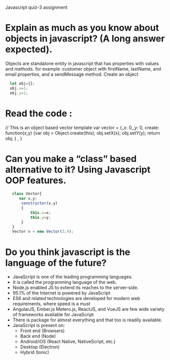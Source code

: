 Javascript quiz-3 assignment

# Explain as much as you know about objects in javascript? (A long answer expected).

Objects are standalone entity in javascript that has properties with values and methods.
for example :customer object with firstName, lastName, and email properties, and a sendMessage method.
Create an object

```Javascript
  let obj={};
  obj.x=1;
  obj.y=1;

```

# Read the code :

// This is an object based vector template
var vector =
{\_x: 0,\_y: 0,
create: function(x,y)
{var obj = Object.create(this);
obj.setX(x);
obj.setY(y);
return obj;
}
,
}

# Can you make a “class” based alternative to it? Using Javascript OOP features.

```JavaScript
   class Vector{
      var x,y;
       constructor(x,y)
       {
           this.x=x;
           this.y=y;
       }
   }
   Vector v = new Vector(3,4);
```

# Do you think javascript is the language of the future?

- JavaScript is one of the leading programming languages.
- It is called the programming language of the web.
- Node.js enabled JS to extend its reaches to the server-side.
- 95.1% of the Internet is powered by JavaScript
- ES6 and related technologies are developed for modern web requirements, where speed is a must
- AngularJS, Ember.js Metero.js, ReactJS, and VueJS are few wide variety of frameworks available for JavaScript
- There is package for almost everything and that too is readily available.
- JavaScript is present on:
  - Front end (Browsers)
  - Back end (Node)
  - Android/iOS (React Native, NativeScript, etc.)
  - Desktop (Electron)
  - Hybrid (Ionic)
